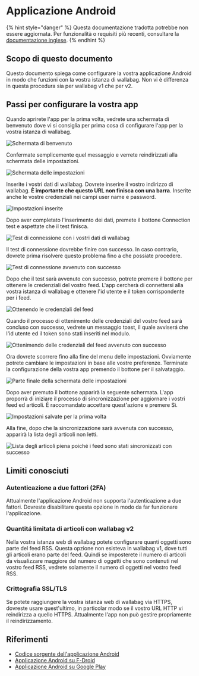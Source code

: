# Applicazione Android

{% hint style="danger" %}
Questa documentazione tradotta potrebbe non essere aggiornata. Per funzionalità o requisiti più recenti, consultare la [documentazione inglese](https://doc.wallabag.org/en/).
{% endhint %}

## Scopo di questo documento

Questo documento spiega come configurare la vostra applicazione Android
in modo che funzioni con la vostra istanza di wallabag. Non vi è
differenza in questa procedura sia per wallabag v1 che per v2.

## Passi per configurare la vostra app

Quando aprirete l'app per la prima volta, vedrete una schermata di
benvenuto dove vi si consiglia per prima cosa di configurare l'app per
la vostra istanza di wallabag.

![Schermata di benvenuto](../../img/user/android_welcome_screen.en.png)

Confermate semplicemente quel messaggio e verrete reindirizzati alla
schermata delle impostazioni.

![Schermata delle impostazioni](../../img/user/android_configuration_screen.en.png)

Inserite i vostri dati di wallabag. Dovrete inserire il vostro indirizzo
di wallabag. **È importante che questo URL non finisca con una barra**.
Inserite anche le vostre credenziali nei campi user name e password.

![Impostazioni inserite](../../img/user/android_configuration_filled_in.en.png)

Dopo aver completato l'inserimento dei dati, premete il bottone
Connection test e aspettate che il test finisca.

![Test di connessione con i vostri dati di wallabag](../../img/user/android_configuration_connection_test.en.png)

Il test di connessione dovrebbe finire con successo. In caso contrario,
dovrete prima risolvere questo problema fino a che possiate procedere.

![Test di connessione avvenuto con successo](../../img/user/android_configuration_connection_test_success.en.png)

Dopo che il test sarà avvenuto con successo, potrete premere il bottone
per ottenere le credenziali del vostro feed. L'app cercherà di
connettersi alla vostra istanza di wallabag e ottenere l'id utente e il
token corrispondente per i feed.

![Ottenendo le credenziali del feed](../../img/user/android_configuration_get_feed_credentials.en.png)

Quando il processo di ottenimento delle credenziali del vostro feed sarà
concluso con successo, vedrete un messaggio toast, il quale avviserá che
l'id utente ed il token sono stati inseriti nel modulo.

![Ottenimendo delle credenziali del feed avvenuto con successo](../../img/user/android_configuration_feed_credentials_automatically_filled_in.en.png)

Ora dovrete scorrere fino alla fine del menu delle impostazioni.
Ovviamente potrete cambiare le impostazioni in base alle vostre
preferenze. Terminate la configurazione della vostra app premendo il
bottone per il salvataggio.

![Parte finale della schermata delle impostazioni](../../img/user/android_configuration_scroll_bottom.en.png)

Dopo aver premuto il bottone apparirà la seguente schermata. L'app
proporrà di iniziare il processo di sincronizzazione per aggiornare i
vostri feed ed articoli. È raccomandato accettare quest'azione e premere
Sì.

![Impostazioni salvate per la prima volta](../../img/user/android_configuration_saved_feed_update.en.png)

Alla fine, dopo che la sincronizzazione sarà avvenuta con successo,
apparirà la lista degli articoli non letti.

![Lista degli articoli piena poiché i feed sono stati sincronizzati con successo](../../img/user/android_unread_feed_synced.en.png)

## Limiti conosciuti

### Autenticazione a due fattori (2FA)

Attualmente l'applicazione Android non supporta l'autenticazione a due
fattori. Dovreste disabilitare questa opzione in modo da far funzionare
l'applicazione.

### Quantitá limitata di articoli con wallabag v2

Nella vostra istanza web di wallabag potete configurare quanti oggetti
sono parte del feed RSS. Questa opzione non esisteva in wallabag v1,
dove tutti gli articoli erano parte del feed. Quindi se imposterete il
numero di articoli da visualizzare maggiore del numero di oggetti che
sono contenuti nel vostro feed RSS, vedrete solamente il numero di
oggetti nel vostro feed RSS.

### Crittografia SSL/TLS

Se potete raggiungere la vostra istanza web di wallabag via HTTPS,
dovreste usare quest'ultimo, in particolar modo se il vostro URL HTTP vi
reindirizza a quello HTTPS. Attualmente l'app non può gestire
propriamente il reindirizzamento.

## Riferimenti

-   [Codice sorgente dell'applicazione
    Android](https://github.com/wallabag/android-app)
-   [Applicazione Android su
    F-Droid](https://f-droid.org/repository/browse/?fdfilter=wallabag&fdid=fr.gaulupeau.apps.InThePoche)
-   [Applicazione Android su Google
    Play](https://play.google.com/store/apps/details?id=fr.gaulupeau.apps.InThePoche)

